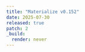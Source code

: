 ```yaml
---
title: "Materialize v0.152"
date: 2025-07-30
released: true
patch: 2
_build:
  render: never
---
```

